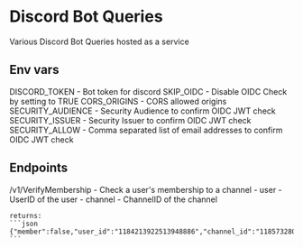 # Discord Bot Queries

Various Discord Bot Queries hosted as a service

## Env vars
DISCORD_TOKEN - Bot token for discord
SKIP_OIDC - Disable OIDC Check by setting to TRUE
CORS_ORIGINS - CORS allowed origins
SECURITY_AUDIENCE - Security Audience to confirm OIDC JWT check
SECURITY_ISSUER - Security Issuer to confirm OIDC JWT check
SECURITY_ALLOW - Comma separated list of email addresses to confirm OIDC JWT check 

## Endpoints
/v1/VerifyMembership - Check a user's membership to a channel
    - user - UserID of the user
    - channel - ChannelID of the channel

    returns:
    ```json
    {"member":false,"user_id":"1184213922513948886","channel_id":"1185732803762069584"}
    ```

